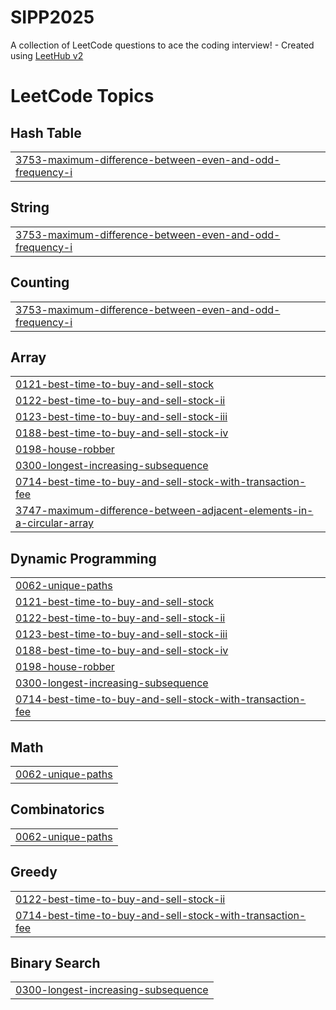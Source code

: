 # SIPP2025
A collection of LeetCode questions to ace the coding interview! - Created using [LeetHub v2](https://github.com/arunbhardwaj/LeetHub-2.0)

<!---LeetCode Topics Start-->
# LeetCode Topics
## Hash Table
|  |
| ------- |
| [3753-maximum-difference-between-even-and-odd-frequency-i](https://github.com/sarthakshishodia20/SIPP2025/tree/master/3753-maximum-difference-between-even-and-odd-frequency-i) |
## String
|  |
| ------- |
| [3753-maximum-difference-between-even-and-odd-frequency-i](https://github.com/sarthakshishodia20/SIPP2025/tree/master/3753-maximum-difference-between-even-and-odd-frequency-i) |
## Counting
|  |
| ------- |
| [3753-maximum-difference-between-even-and-odd-frequency-i](https://github.com/sarthakshishodia20/SIPP2025/tree/master/3753-maximum-difference-between-even-and-odd-frequency-i) |
## Array
|  |
| ------- |
| [0121-best-time-to-buy-and-sell-stock](https://github.com/sarthakshishodia20/SIPP2025/tree/master/0121-best-time-to-buy-and-sell-stock) |
| [0122-best-time-to-buy-and-sell-stock-ii](https://github.com/sarthakshishodia20/SIPP2025/tree/master/0122-best-time-to-buy-and-sell-stock-ii) |
| [0123-best-time-to-buy-and-sell-stock-iii](https://github.com/sarthakshishodia20/SIPP2025/tree/master/0123-best-time-to-buy-and-sell-stock-iii) |
| [0188-best-time-to-buy-and-sell-stock-iv](https://github.com/sarthakshishodia20/SIPP2025/tree/master/0188-best-time-to-buy-and-sell-stock-iv) |
| [0198-house-robber](https://github.com/sarthakshishodia20/SIPP2025/tree/master/0198-house-robber) |
| [0300-longest-increasing-subsequence](https://github.com/sarthakshishodia20/SIPP2025/tree/master/0300-longest-increasing-subsequence) |
| [0714-best-time-to-buy-and-sell-stock-with-transaction-fee](https://github.com/sarthakshishodia20/SIPP2025/tree/master/0714-best-time-to-buy-and-sell-stock-with-transaction-fee) |
| [3747-maximum-difference-between-adjacent-elements-in-a-circular-array](https://github.com/sarthakshishodia20/SIPP2025/tree/master/3747-maximum-difference-between-adjacent-elements-in-a-circular-array) |
## Dynamic Programming
|  |
| ------- |
| [0062-unique-paths](https://github.com/sarthakshishodia20/SIPP2025/tree/master/0062-unique-paths) |
| [0121-best-time-to-buy-and-sell-stock](https://github.com/sarthakshishodia20/SIPP2025/tree/master/0121-best-time-to-buy-and-sell-stock) |
| [0122-best-time-to-buy-and-sell-stock-ii](https://github.com/sarthakshishodia20/SIPP2025/tree/master/0122-best-time-to-buy-and-sell-stock-ii) |
| [0123-best-time-to-buy-and-sell-stock-iii](https://github.com/sarthakshishodia20/SIPP2025/tree/master/0123-best-time-to-buy-and-sell-stock-iii) |
| [0188-best-time-to-buy-and-sell-stock-iv](https://github.com/sarthakshishodia20/SIPP2025/tree/master/0188-best-time-to-buy-and-sell-stock-iv) |
| [0198-house-robber](https://github.com/sarthakshishodia20/SIPP2025/tree/master/0198-house-robber) |
| [0300-longest-increasing-subsequence](https://github.com/sarthakshishodia20/SIPP2025/tree/master/0300-longest-increasing-subsequence) |
| [0714-best-time-to-buy-and-sell-stock-with-transaction-fee](https://github.com/sarthakshishodia20/SIPP2025/tree/master/0714-best-time-to-buy-and-sell-stock-with-transaction-fee) |
## Math
|  |
| ------- |
| [0062-unique-paths](https://github.com/sarthakshishodia20/SIPP2025/tree/master/0062-unique-paths) |
## Combinatorics
|  |
| ------- |
| [0062-unique-paths](https://github.com/sarthakshishodia20/SIPP2025/tree/master/0062-unique-paths) |
## Greedy
|  |
| ------- |
| [0122-best-time-to-buy-and-sell-stock-ii](https://github.com/sarthakshishodia20/SIPP2025/tree/master/0122-best-time-to-buy-and-sell-stock-ii) |
| [0714-best-time-to-buy-and-sell-stock-with-transaction-fee](https://github.com/sarthakshishodia20/SIPP2025/tree/master/0714-best-time-to-buy-and-sell-stock-with-transaction-fee) |
## Binary Search
|  |
| ------- |
| [0300-longest-increasing-subsequence](https://github.com/sarthakshishodia20/SIPP2025/tree/master/0300-longest-increasing-subsequence) |
<!---LeetCode Topics End-->